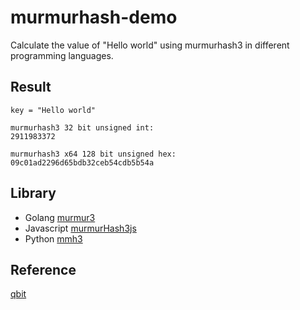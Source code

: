 # murmurhash-demo

Calculate the value of "Hello world" using murmurhash3 in different programming languages.

## Result

```shell
key = "Hello world"

murmurhash3 32 bit unsigned int:
2911983372

murmurhash3 x64 128 bit unsigned hex:
09c01ad2296d65bdb32ceb54cdb5b54a
```

## Library

+ Golang [murmur3](github.com/spaolacci/murmur3)
+ Javascript [murmurHash3js](https://github.com/pid/murmurHash3js)
+ Python [mmh3](https://pypi.org/project/mmh3/)

## Reference

[qbit](https://segmentfault.com/a/1190000020313744)
